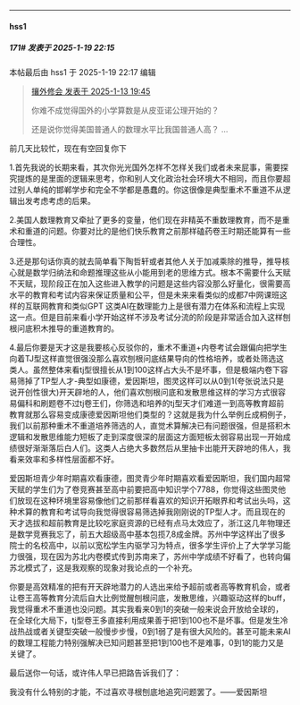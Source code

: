 ﻿
*****

####  hss1  
##### 171#       发表于 2025-1-19 22:15

 本帖最后由 hss1 于 2025-1-19 22:17 编辑 
<blockquote><a href="httphttps://bbs.saraba1st.com/2b/forum.php?mod=redirect&amp;goto=findpost&amp;pid=67170045&amp;ptid=2238147" target="_blank">攘外修会 发表于 2025-1-13 19:45</a>

你难不成觉得国外的小学算数是从皮亚诺公理开始的？

还是说你觉得美国普通人的数理水平比我国普通人高？ ...</blockquote>
前几天比较忙，现在有空回复你下

1.首先我说的长期来看，其次你光光国外怎样不怎样关我们或者未来屁事，需要探究提炼的是里面的逻辑来思考，你和别人文化政治社会环境大不相同，而且你要超过别人单纯的邯郸学步和完全不学都是愚蠢的。你这很像是典型重术不重道不从逻辑出发考虑考虑的后果。

2.美国人数理教育又牵扯了更多的变量，他们现在非精英不重数理教育，而不是重术和重道的问题。你要对比的是他们快乐教育之前那样磕药卷王时期还能算有一些合理性。

3.还是那句话你真的就去简单看下陶哲轩或者其他人关于加减乘除的推导，推导核心就是数学归纳法和命题推理这些从小能用到老的思维方式。根本不需要什么天赋不天赋，现阶段正在加入这些进入教学的问题是这些内容没那么好量化，很需要高水平的教育和考试内容来保证质量和公平，但是未来来看类似的成都7中网课班这样的互联网教育和类似GPT 这类AI在数理能力上是很有潜力在体系和流程上实现这一点。但是目前来看小学开始这样不涉及考试分流的阶段是非常适合加入这样刨根问底积木推导的重道教育的。

4.最后你要是天才这是我要核心反驳你的，重术不重道+内卷考试会跟偏向把学生向着TJ型这样直觉很强没那么喜欢刨根问底结果导向的性格培养，或者处筛选这类人。虽然整体来看tj型很擅长从1到100这样占大头不是坏事，但是极端内卷下容易筛掉了TP型人才-典型如康德，爱因斯坦，图灵这样可以从0到1(夸张说法只是说开创性很大)开天辟地的人，他们喜欢刨根问底和发散思维这样的学习方式很容易偏科和刷题卷不过tj卷王们，你筛选和培养的tj型天才们难道一到高等教育超前教育就那么容易变成康德爱因斯坦他们类型的？这就是我为什么举例丘成桐例子，我们以前那种重术不重道培养筛选的人，直觉术算解决已有问题很强，但是搭积木逻辑和发散思维能力短板了走到深度很深的层面这方面短板太弱容易出现一开始成绩很好渐渐落后白人们。这类人占绝大多数然后从里抽卡出能开天辟地的伟人，我看来效率和多样性层面都不好。

爱因斯坦青少年时期喜欢看康德，图灵青少年时期喜欢看爱因斯坦，我们国内超常天赋的学生们为了卷竞赛甚至高中前要把高中知识学个7788，你觉得这些图灵他们放现在这种环境里容易像他们之前那样看喜欢的知识开拓眼界和考试出头吗，这种术算的教育和考试导向我觉得很容易筛选掉我刚刚说的TP型人才。而且现在的天才选拔和超前教育是比较吃家庭资源的已经有点马太效应了，浙江这几年物理还是数学竞赛我忘了，前五大超级高中基本包揽7,8成金牌。苏州中学这样出了很多院士的名校高中，以前以宽松学生内驱学习为特点，很多学生评价上了大学学习能力很强，现在因为苏北内卷模式传到苏南来了，苏州中学成绩不好看了，也转向偏苏北模式了，这是我观察的现象对我论点的一个补充。

你要是高效精准的把有开天辟地潜力的人选出来给予超前或者高等教育机会，或者让卷王高等教育分流后自大比例觉醒刨根问底，发散思维，兴趣驱动这样的buff，我觉得重术不重道也没问题。其实我看来0到1的突破一般来说会开放给全球的，在全球化大局下，tj型卷王多直接利用成果善于把1到100也不是坏事。但是发生冷战热战或者关键型突破一般慢步步慢，0到1弱了是有很大风险的。甚至可能未来AI的数理工程能力特别强解决已知问题甚至把1到100也不是难事，0到1的能力又是关键了。

最后送你一句话，或许伟人早已把路告诉我们了：

我没有什么特别的才能，不过喜欢寻根刨底地追究问题罢了。——爱因斯坦

